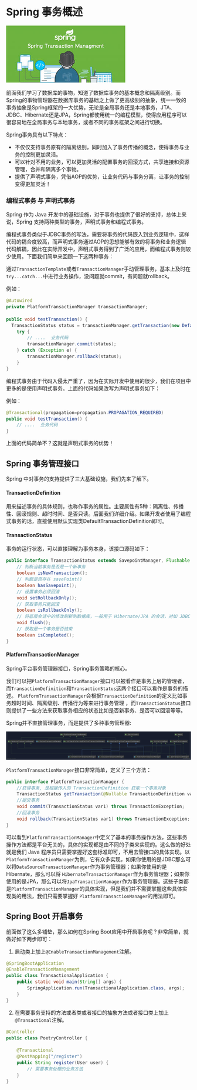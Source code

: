# Spring 事务概述

![spring transcation manager](../../../images/spring-data/spring-transaction-mananger.jpeg)

前面我们学习了数据库的事物，知道了数据库事务的基本概念和隔离级别。而Spring的事物管理器在数据库事务的基础之上做了更高级别的抽象，统一一致的事务抽象是Spring框架的一大优势，无论是全局事务还是本地事务，JTA、JDBC、Hibernate还是JPA，Spring都使用统一的编程模型，使得应用程序可以很容易地在全局事务与本地事务，或者不同的事务框架之间进行切换。

Spring事务具有以下特点：
* 不仅仅支持事务原有的隔离级别，同时加入了事务传播的概念，使得事务与业务的控制更加灵活。
* 可以针对不用的业务，可以更加灵活的配置事务的回滚方式，共享连接和资源管理，合并和隔离多个事物。
* 提供了声明式事务，凭借AOP的优势，让业务代码与事务分离，让事务的控制变得更加灵活！

### 编程式事务 与 声明式事务
Spring 作为 Java 开发中的基础设施，对于事务也提供了很好的支持，总体上来说，Spring 支持两种类型的事务，声明式事务和编程式事务。

编程式事务类似于JDBC事务的写法，需要将事务的代码嵌入到业务逻辑中，这样代码的耦合度较高，而声明式事务通过AOP的思想能够有效的将事务和业务逻辑代码解耦，因此在实际开发中，声明式事务得到了广泛的应用，而编程式事务则较少使用。下面我们简单来回顾一下这两种事务：

通过`TransactionTemplate`或者`TransactionManager`手动管理事务，基本上及时在`try...catch...`中进行业务操作，没问题就commit，有问题就rollback。

例如：
```java
@Autowired
private PlatformTransactionManager transactionManager;

public void testTransaction() {
  TransactionStatus status = transactionManager.getTransaction(new DefaultTransactionDefinition());
    try {
        // ....  业务代码
        transactionManager.commit(status);
    } catch (Exception e) {
        transactionManager.rollback(status);
    }
}
```

编程式事务由于代码入侵太严重了，因为在实际开发中使用的很少，我们在项目中更多的是使用声明式事务。上面的代码如果改写为声明式事务如下：

例如：
```java
@Transactional(propagation=propagation.PROPAGATION_REQUIRED)
public void testTransaction() {
    // ....  业务代码
}
```

上面的代码简单不？这就是声明式事务的优势！

## Spring 事务管理接口

Spring 中对事务的支持提供了三大基础设施，我们先来了解下。

#### TransactionDefinition

用来描述事务的具体规则，也称作事务的属性。主要属性有5种：隔离性、传播性、回滚规则、超时时间、是否只读。后面我们详细介绍。如果开发者使用了编程式事务的话，直接使用默认实现类DefaultTransactionDefinition即可。

#### TransactionStatus
事务的运行状态，可以直接理解为事务本身，该接口源码如下：
```java
public interface TransactionStatus extends SavepointManager, Flushable {
	// 判断当前事务是否是一个新事务
    boolean isNewTransaction();
    // 判断是否存在 savePoint()
	boolean hasSavepoint();
    // 设置事务必须回滚
	void setRollbackOnly();
    // 获取事务只能回滚
	boolean isRollbackOnly();
    // 将底层会话中的修改刷新到数据库，一般用于 Hibernate/JPA 的会话，对如 JDBC 类型的事务无任何影响
	void flush();
    // 获取是一个事务是否结束
	boolean isCompleted();
}
```
#### PlatformTransactionManager

Spring平台事务管理器接口，Spring事务策略的核心。

我们可以把`PlatformTransactionManager`接口可以被看作是事务上层的管理者，而`TransactionDefinition`和`TransactionStatus`这两个接口可以看作是事务的描述。
`PlatformTransactionManager`会根据`TransactionDefinition`的定义比如事务超时时间、隔离级别、传播行为等来进行事务管理 ，而`TransactionStatus`接口则提供了一些方法来获取事务相应的状态比如是否新事务、是否可以回滚等等。

Spring并不直接管理事务，而是提供了多种事务管理器:

![PlatformTransactionManager](../../../images/spring-data/PlatformTransactionManager.webp)

`PlatformTransactionManager`接口非常简单，定义了三个方法：
```java
public interface PlatformTransactionManager {
    //获得事务, 是根据传入的 TransactionDefinition 获取一个事务对象
    TransactionStatus getTransaction(@Nullable TransactionDefinition var1) throws TransactionException;
    //提交事务
    void commit(TransactionStatus var1) throws TransactionException;
    //回滚事务
    void rollback(TransactionStatus var1) throws TransactionException;
}
```

可以看到`PlatformTransactionManager`中定义了基本的事务操作方法，这些事务操作方法都是平台无关的，具体的实现都是由不同的子类来实现的。这么做的好处就是我们 Java 程序员只需要掌握好这套标准即可，不用去管接口的具体实现。以 `PlatformTransactionManager`为例，它有众多实现，如果你使用的是JDBC那么可以将`DataSourceTransactionManager`作为事务管理器；如果你使用的是Hibernate，那么可以将 `HibernateTransactionManager`作为事务管理器；如果你使用的是JPA，那么可以将`JpaTransactionManager`作为事务管理器。这些子类都是`PlatformTransactionManager`的具体实现，但是我们并不需要掌握这些具体实现类的用法，我们只需要掌握好 `PlatformTransactionManager`的用法即可。

## Spring Boot 开启事务

前面做了这么多铺垫，那么如何在Spring Boot应用中开启事务呢？非常简单，就做好如下两步即可：

1. 启动类上加上`@EnableTransactionManagement`注解。
```java
@SpringBootApplication
@EnableTransactionManagement
public class TransactionalApplication {
    public static void main(String[] args) {
        SpringApplication.run(TransactionalApplication.class, args);
    }
}
```
2. 在需要事务支持的方法或者类或者接口的抽象方法或者接口类上加上`@Transactional`注解。
```java
@Controller
public class PoetryController {

    @Transactional
    @PostMapping("/register")
    public String register(User user) {
        // 需要事务处理的业务方法
    }
}
```